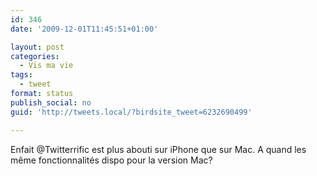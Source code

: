 ```yaml
---
id: 346
date: '2009-12-01T11:45:51+01:00'

layout: post
categories:
  - Vis ma vie
tags:
  - tweet
format: status
publish_social: no
guid: 'http://tweets.local/?birdsite_tweet=6232690499'

---
```


Enfait @Twitterrific est plus abouti sur iPhone que sur Mac. A quand les même fonctionnalités dispo pour la version Mac?